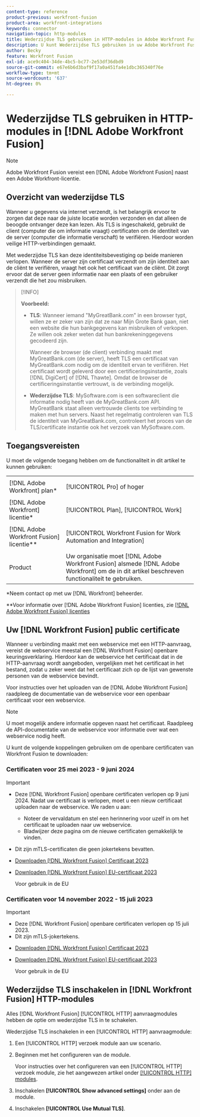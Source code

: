 ```yaml
---
content-type: reference
product-previous: workfront-fusion
product-area: workfront-integrations
keywords: connector
navigation-topic: http-modules
title: Wederzijdse TLS gebruiken in HTTP-modules in Adobe Workfront Fusion
description: U kunt Wederzijdse TLS gebruiken in uw Adobe Workfront Fusion HTTP-modules, zodat beide zijden van de informatietransactie de identiteit van de ander kunnen verifiëren.
author: Becky
feature: Workfront Fusion
exl-id: ace9c404-34de-4bc5-bc77-2e53df36dbd9
source-git-commit: e67e6b6d3baf9f17a0a451fa4e1dbc365340f76e
workflow-type: tm+mt
source-wordcount: '637'
ht-degree: 0%

---
```


# Wederzijdse TLS gebruiken in HTTP-modules in [!DNL Adobe Workfront Fusion]

>[!NOTE]
>
>Adobe Workfront Fusion vereist een [!DNL Adobe Workfront Fusion] naast een Adobe Workfront-licentie.

## Overzicht van wederzijdse TLS

Wanneer u gegevens via internet verzendt, is het belangrijk ervoor te zorgen dat deze naar de juiste locatie worden verzonden en dat alleen de beoogde ontvanger deze kan lezen. Als TLS is ingeschakeld, gebruikt de client (computer die om informatie vraagt) certificaten om de identiteit van de server (computer die informatie verschaft) te verifiëren. Hierdoor worden veilige HTTP-verbindingen gemaakt.

Met wederzijdse TLS kan deze identiteitsbevestiging op beide manieren verlopen. Wanneer de server zijn certificaat verzendt om zijn identiteit aan de cliënt te verifiëren, vraagt het ook het certificaat van de cliënt. Dit zorgt ervoor dat de server geen informatie naar een plaats of een gebruiker verzendt die het zou misbruiken.

>[!INFO]
>
>**Voorbeeld:**
>
>* **TLS**: Wanneer iemand &quot;MyGreatBank.com&quot; in een browser typt, willen ze er zeker van zijn dat ze naar Mijn Grote Bank gaan, niet een website die hun bankgegevens kan misbruiken of verkopen. Ze willen ook zeker weten dat hun bankrekeninggegevens gecodeerd zijn.
   >
   >   Wanneer de browser (de client) verbinding maakt met MyGreatBank.com (de server), heeft TLS een certificaat van MyGreatBank.com nodig om de identiteit ervan te verifiëren. Het certificaat wordt geleverd door een certificeringsinstantie, zoals [!DNL DigiCert] of [!DNL Thawte]. Omdat de browser de certificeringsinstantie vertrouwt, is de verbinding mogelijk.
>
>* **Wederzijdse TLS**: MySoftware.com is een softwareclient die informatie nodig heeft van de MyGreatBank.com API. MyGreatBank staat alleen vertrouwde clients toe verbinding te maken met hun servers. Naast het regelmatig controleren van TLS de identiteit van MyGreatBank.com, controleert het proces van de TLS/certificate instantie ook het verzoek van MySoftware.com.


## Toegangsvereisten

U moet de volgende toegang hebben om de functionaliteit in dit artikel te kunnen gebruiken:

<table style="table-layout:auto"> 
 <col> 
 <col> 
 <tbody> 
  <tr> 
   <td role="rowheader">[!DNL Adobe Workfront] plan*</td> 
   <td> <p>[!UICONTROL Pro] of hoger</p> </td> 
  </tr> 
  <tr data-mc-conditions=""> 
   <td role="rowheader">[!DNL Adobe Workfront] licentie*</td> 
   <td> <p>[!UICONTROL Plan], [!UICONTROL Work]</p> </td> 
  </tr> 
  <tr> 
   <td role="rowheader">[!DNL Adobe Workfront Fusion] licentie**</td> 
   <td> <p>[!UICONTROL Workfront Fusion for Work Automation and Integration] </p> </td> 
  </tr> 
  <tr> 
   <td role="rowheader">Product</td> 
   <td>Uw organisatie moet [!DNL Adobe Workfront Fusion] alsmede [!DNL Adobe Workfront] om de in dit artikel beschreven functionaliteit te gebruiken.</td> 
  </tr> 
 </tbody> 
</table>

&#42;Neem contact op met uw [!DNL Workfront] beheerder.

&#42;&#42;Voor informatie over [!DNL Adobe Workfront Fusion] licenties, zie [[!DNL Adobe Workfront Fusion] licenties](../../../workfront-fusion/get-started/license-automation-vs-integration.md)

## Uw [!DNL Workfront Fusion] public certificate


Wanneer u verbinding maakt met een webservice met een HTTP-aanvraag, vereist de webservice meestal een [!DNL Workfront Fusion] openbare keuringsverklaring. Hierdoor kan de webservice het certificaat dat in de HTTP-aanvraag wordt aangeboden, vergelijken met het certificaat in het bestand, zodat u zeker weet dat het certificaat zich op de lijst van gewenste personen van de webservice bevindt.

Voor instructies over het uploaden van de [!DNL Adobe Workfront Fusion] raadpleeg de documentatie van de webservice voor een openbaar certificaat voor een webservice.

>[!NOTE]
>
>U moet mogelijk andere informatie opgeven naast het certificaat. Raadpleeg de API-documentatie van de webservice voor informatie over wat een webservice nodig heeft.

U kunt de volgende koppelingen gebruiken om de openbare certificaten van Workfront Fusion te downloaden:

### Certificaten voor 25 mei 2023 - 9 juni 2024

>[!IMPORTANT]
>
>* Deze [!DNL Workfront Fusion] openbare certificaten verlopen op 9 juni 2024. Nadat uw certificaat is verlopen, moet u een nieuw certificaat uploaden naar de webservice. We raden u aan:
   >
   >   * Noteer de vervaldatum en stel een herinnering voor uzelf in om het certificaat te uploaden naar uw webservice.
   >   * Bladwijzer deze pagina om de nieuwe certificaten gemakkelijk te vinden.
>
* Dit zijn mTLS-certificaten die geen jokertekens bevatten.
>

* [Downloaden [!DNL Workfront Fusion] Certificaat 2023](assets/fusion-prod-us-mtls-certificate.pem)
* [Downloaden [!DNL Workfront Fusion] EU-certificaat 2023](assets/fusion-prod-eu-mtls-certificate.pem)

   Voor gebruik in de EU

### Certificaten voor 14 november 2022 - 15 juli 2023

>[!IMPORTANT]
>
>* Deze [!DNL Workfront Fusion] openbare certificaten verlopen op 15 juli 2023.
>* Dit zijn mTLS-jokertekens.


* [Downloaden [!DNL Workfront Fusion] Certificaat 2023](https://cdn.experience.workfront.com/Documentation/Workfront+Fusion+2.0+public+certificates/app_workfrontfusion_com-jul-15-2023+updated.cer)
* [Downloaden [!DNL Workfront Fusion] EU-certificaat 2023](https://cdn.experience.workfront.com/Documentation/Workfront+Fusion/app-eu_workfrontfusion_com-jul-15-2023.cer)

   Voor gebruik in de EU

## Wederzijdse TLS inschakelen in [!DNL Workfront Fusion] HTTP-modules

Alles [!DNL Workfront Fusion] [!UICONTROL HTTP] aanvraagmodules hebben de optie om wederzijdse TLS in te schakelen.

Wederzijdse TLS inschakelen in een [!UICONTROL HTTP] aanvraagmodule:

1. Een [!UICONTROL HTTP] verzoek module aan uw scenario.
1. Beginnen met het configureren van de module.

   Voor instructies over het configureren van een [!UICONTROL HTTP] verzoek module, zie het aangewezen artikel onder [[!UICONTROL HTTP] modules](../../../workfront-fusion/apps-and-their-modules/http-modules/http-modules-1.md).

1. Inschakelen **[!UICONTROL Show advanced settings]** onder aan de module.
1. Inschakelen **[!UICONTROL Use Mutual TLS]**.
